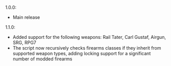 1.0.0:
- Main release

1.1.0:
- Added support for the following weapons: Rail Tater, Carl Gustaf, Airgun, SRG, RPG7
- The script now recursively checks firearms classes if they inherit from supported weapon types, adding locking support for a significant number of modded firearms